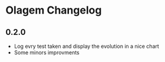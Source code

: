 # Olagem Changelog

## 0.2.0

- Log evry test taken and display the evolution in a nice chart
- Some minors improvments
